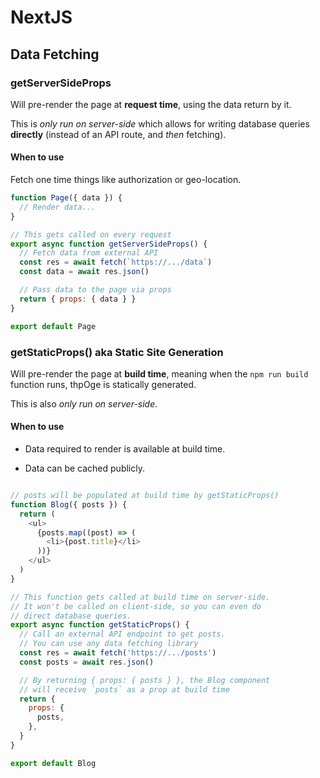 # NextJS

## Data Fetching

### getServerSideProps

Will pre-render the page at **request time**, using the data return by it.

This is *only run on server-side* which allows for writing database queries **directly** (instead of an API route, and *then* fetching).

#### When to use

Fetch one time things like authorization or geo-location.

```javascript
function Page({ data }) {
  // Render data...
}

// This gets called on every request
export async function getServerSideProps() {
  // Fetch data from external API
  const res = await fetch(`https://.../data`)
  const data = await res.json()

  // Pass data to the page via props
  return { props: { data } }
}

export default Page
```

### getStaticProps() aka Static Site Generation

Will pre-render the page at **build time**, meaning when the ```npm run build``` function runs, thpOge is statically generated.

This is also *only run on server-side*.

#### When to use

* Data required to render is available at build time.

* Data can be cached publicly.

```javascript

// posts will be populated at build time by getStaticProps()
function Blog({ posts }) {
  return (
    <ul>
      {posts.map((post) => (
        <li>{post.title}</li>
      ))}
    </ul>
  )
}

// This function gets called at build time on server-side.
// It won't be called on client-side, so you can even do
// direct database queries.
export async function getStaticProps() {
  // Call an external API endpoint to get posts.
  // You can use any data fetching library
  const res = await fetch('https://.../posts')
  const posts = await res.json()

  // By returning { props: { posts } }, the Blog component
  // will receive `posts` as a prop at build time
  return {
    props: {
      posts,
    },
  }
}

export default Blog

```
